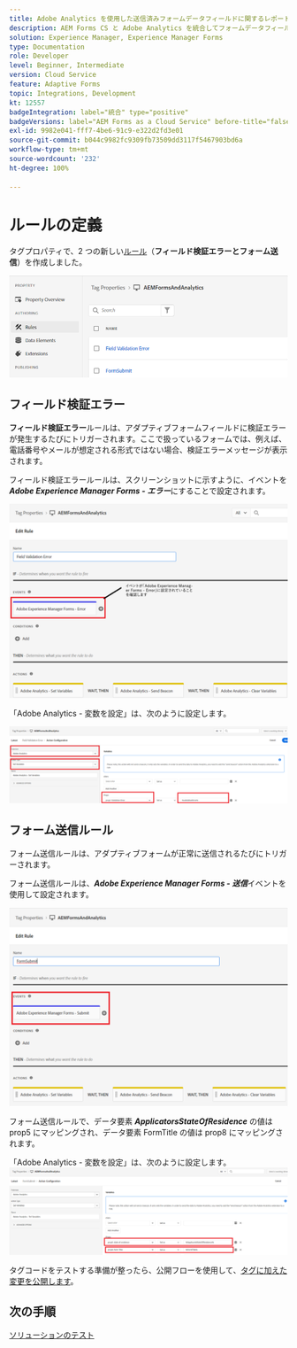 ```yaml
---
title: Adobe Analytics を使用した送信済みフォームデータフィールドに関するレポート
description: AEM Forms CS と Adobe Analytics を統合してフォームデータフィールドに関するレポートを作成する方法
solution: Experience Manager, Experience Manager Forms
type: Documentation
role: Developer
level: Beginner, Intermediate
version: Cloud Service
feature: Adaptive Forms
topic: Integrations, Development
kt: 12557
badgeIntegration: label="統合" type="positive"
badgeVersions: label="AEM Forms as a Cloud Service" before-title="false"
exl-id: 9982e041-fff7-4be6-91c9-e322d2fd3e01
source-git-commit: b044c9982fc9309fb73509dd3117f5467903bd6a
workflow-type: tm+mt
source-wordcount: '232'
ht-degree: 100%

---
```


# ルールの定義

タグプロパティで、2 つの新しい[ルール](https://experienceleague.adobe.com/docs/platform-learn/implement-in-websites/configure-tags/add-data-elements-rules.html?lang=ja)（**フィールド検証エラーとフォーム送信**）を作成しました。

![adaptive-form](assets/rules.png)


## フィールド検証エラー

**フィールド検証エラー**&#x200B;ルールは、アダプティブフォームフィールドに検証エラーが発生するたびにトリガーされます。ここで扱っているフォームでは、例えば、電話番号やメールが想定される形式ではない場合、検証エラーメッセージが表示されます。

フィールド検証エラールールは、スクリーンショットに示すように、イベントを _**Adobe Experience Manager Forms - エラー**_&#x200B;にすることで設定されます。



![applicant-state-residence](assets/field_validation_error_rule.png)

「Adobe Analytics - 変数を設定」は、次のように設定します。

![アクションの設定](assets/field_validation_action_rule.png)

## フォーム送信ルール

フォーム送信ルールは、アダプティブフォームが正常に送信されるたびにトリガーされます。

フォーム送信ルールは、_**Adobe Experience Manager Forms - 送信**_&#x200B;イベントを使用して設定されます。

![form-submit-rule](assets/form-submit-rule.png)

フォーム送信ルールで、データ要素 _**ApplicatorsStateOfResidence**_ の値は prop5 にマッピングされ、データ要素 FormTitle の値は prop8 にマッピングされます。

「Adobe Analytics - 変数を設定」は、次のように設定します。
![form-submit-rule-set-variables](assets/form-submit-set-variable.png)

タグコードをテストする準備が整ったら、公開フローを使用して、[タグに加えた変更を公開します](https://experienceleague.adobe.com/docs/experience-platform/tags/publish/publishing-flow.html?lang=ja)。

## 次の手順

[ソリューションのテスト](./test.md)